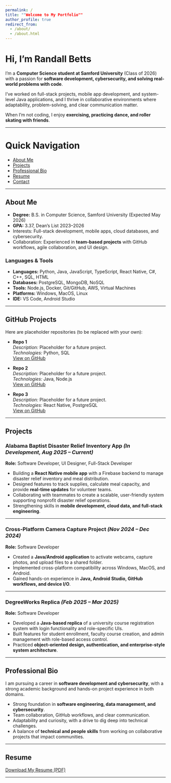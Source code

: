 ```yaml
---
permalink: /
title: ""Welcome to My Portfolio""
author_profile: true
redirect_from: 
  - /about/
  - /about.html
---
```


# Hi, I’m Randall Betts 
I’m a **Computer Science student at Samford University** (Class of 2026) with a passion for **software development, cybersecurity, and solving real-world problems with code**.  

I’ve worked on full-stack projects, mobile app development, and system-level Java applications, and I thrive in collaborative environments where adaptability, problem-solving, and clear communication matter.  

When I’m not coding, I enjoy **exercising, practicing dance, and roller skating with friends**.  

---

#  Quick Navigation
- [About Me](#about-me)
- [Projects](#projects)
- [Professional Bio](#professional-bio)
- [Resume](#resume)
- [Contact](#contact)

---

## About Me
-  **Degree:** B.S. in Computer Science, Samford University (Expected May 2026)  
-  **GPA:** 3.37, Dean’s List 2023–2026  
-  Interests: Full-stack development, mobile apps, cloud databases, and cybersecurity.  
-  Collaboration: Experienced in **team-based projects** with GitHub workflows, agile collaboration, and UI design.  

### **Languages & Tools**
- **Languages:** Python, Java, JavaScript, TypeScript, React Native, C#, C++, SQL, HTML  
- **Databases:** PostgreSQL, MongoDB, NoSQL  
- **Tools:** Node.js, Docker, Git/GitHub, AWS, Virtual Machines  
- **Platforms:** Windows, MacOS, Linux  
- **IDE:** VS Code, Android Studio  

---

## GitHub Projects
Here are placeholder repositories (to be replaced with your own):  

- **Repo 1**  
  *Description:* Placeholder for a future project.  
  *Technologies:* Python, SQL  
  [View on GitHub](https://github.com/)  

- **Repo 2**  
  *Description:* Placeholder for a future project.  
  *Technologies:* Java, Node.js  
  [View on GitHub](https://github.com/)  

- **Repo 3**  
  *Description:* Placeholder for a future project.  
  *Technologies:* React Native, PostgreSQL  
  [View on GitHub](https://github.com/)  

---

##  Projects

### Alabama Baptist Disaster Relief Inventory App *(In Development, Aug 2025 – Current)*
**Role:** Software Developer, UI Designer, Full-Stack Developer  
- Building a **React Native mobile app** with a Firebase backend to manage disaster relief inventory and meal distribution.  
- Designed features to track supplies, calculate meal capacity, and provide **real-time updates** for volunteer teams.  
- Collaborating with teammates to create a scalable, user-friendly system supporting nonprofit disaster relief operations.  
- Strengthening skills in **mobile development, cloud data, and full-stack engineering**.  

---

### Cross-Platform Camera Capture Project *(Nov 2024 – Dec 2024)*
**Role:** Software Developer  
- Created a **Java/Android application** to activate webcams, capture photos, and upload files to a shared folder.  
- Implemented cross-platform compatibility across Windows, MacOS, and Android.  
- Gained hands-on experience in **Java, Android Studio, GitHub workflows, and device I/O**.  

---

### DegreeWorks Replica *(Feb 2025 – Mar 2025)*
**Role:** Software Developer  
- Developed a **Java-based replica** of a university course registration system with login functionality and role-specific UIs.  
- Built features for student enrollment, faculty course creation, and admin management with role-based access control.  
- Practiced **object-oriented design, authentication, and enterprise-style system architecture**.  

---

## Professional Bio
I am pursuing a career in **software development and cybersecurity**, with a strong academic background and hands-on project experience in both domains.  
- Strong foundation in **software engineering, data management, and cybersecurity**.  
- Team collaboration, GitHub workflows, and clear communication.  
- Adaptability and curiosity, with a drive to dig deep into technical challenges.  
- A balance of **technical and people skills** from working on collaborative projects that impact communities.  


---

##  Resume
 [Download My Resume (PDF)](/files/RandallBettsComputerScienceResume.pdf)  

---

